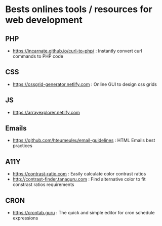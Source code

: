 # Bests onlines tools / resources for web development

## PHP
* https://incarnate.github.io/curl-to-php/ : Instantly convert curl commands to PHP code

## CSS
* https://cssgrid-generator.netlify.com : Online GUI to design css grids

## JS
* https://arrayexplorer.netlify.com

## Emails
* https://github.com/hteumeuleu/email-guidelines : HTML Emails best practices

## A11Y
* https://contrast-ratio.com : Easily calculate color contrast ratios
* http://contrast-finder.tanaguru.com : Find alternative color to fit constrast ratios requirements

## CRON
* https://crontab.guru : The quick and simple editor for cron schedule expressions
